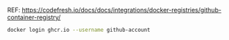 


REF: https://codefresh.io/docs/docs/integrations/docker-registries/github-container-registry/

```bash
docker login ghcr.io --username github-account
```
